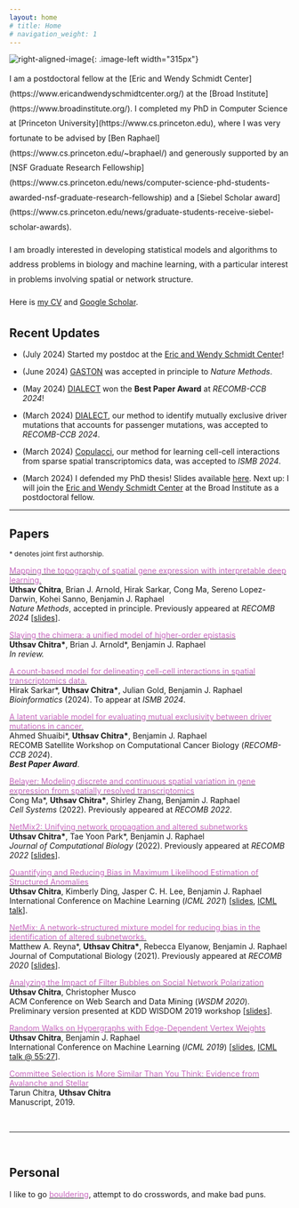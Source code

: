 ```yaml
---
layout: home
# title: Home
# navigation_weight: 1
---
```


<style type="text/css">
.image-left {
  display: block;
  margin-left: 20px;
  margin-right: auto;
  float: right;
}
.spaced-lines {line-height: 20pt;} 
</style>

![right-aligned-image](headshot5.png){: .image-left width="315px"}
<div markdown="1" class="spaced-lines">
I am a postdoctoral fellow at the [Eric and Wendy Schmidt Center](https://www.ericandwendyschmidtcenter.org/) at the [Broad Institute](https://www.broadinstitute.org/).
I completed my PhD in Computer Science at [Princeton University](https://www.cs.princeton.edu), where I was very fortunate to be advised by [Ben Raphael](https://www.cs.princeton.edu/~braphael/) 
and generously supported by an [NSF Graduate Research Fellowship](https://www.cs.princeton.edu/news/computer-science-phd-students-awarded-nsf-graduate-research-fellowship) and a [Siebel Scholar award](https://www.cs.princeton.edu/news/graduate-students-receive-siebel-scholar-awards). 
    

I am broadly interested in developing statistical models and algorithms to address problems in biology and machine learning, with a particular interest in problems involving spatial or network structure.    
     
<!-- [[Google Scholar](https://scholar.google.com/citations?user=JPKTNnMAAAAJ&hl=en&oi=ao), [CV](cv_website.pdf), [Github](https://github.com/uthsavc)] -->

Here is [my CV](cv_website.pdf) and [Google Scholar](https://scholar.google.com/citations?user=JPKTNnMAAAAJ&hl=en&oi=ao).
</div>
<!-- &nbsp; -->

## Recent Updates

- (July 2024) Started my postdoc at the [Eric and Wendy Schmidt Center](https://www.ericandwendyschmidtcenter.org/)!

- (June 2024) [GASTON](https://www.biorxiv.org/content/10.1101/2023.10.10.561757v1) was accepted in principle to _Nature Methods_.

- (May 2024) [DIALECT](https://www.biorxiv.org/content/10.1101/2024.04.24.590995v1) won the **Best Paper Award** at *RECOMB-CCB 2024*! 

- (March 2024) [DIALECT](https://www.biorxiv.org/content/10.1101/2024.04.24.590995v1), our method to identify mutually exclusive driver mutations that accounts for passenger mutations, was accepted to *RECOMB-CCB 2024*.

- (March 2024) [Copulacci](https://academic.oup.com/bioinformatics/article/40/Supplement_1/i481/7700859), our method for learning cell-cell interactions from sparse spatial transcriptomics data, was accepted to *ISMB 2024*.

- (March 2024) I defended my PhD thesis! Slides available [here](FPO_actual.pdf). Next up: I will join the [Eric and Wendy Schmidt Center](https://www.ericandwendyschmidtcenter.org/) at the Broad Institute as a postdoctoral fellow.

<!-- - (December 2023) GASTON was accepted to RECOMB 2024, and I will present it in Boston in May.

- Posters/talks on Belayer and GASTON at: NCI Spring School (April 2023), NCI Junior Investigator Meeting (August 2023), Rutgers-Princeton cancer symposium (October 2023), CSHL Single-Cell Analyses meeting (November 2023).

- (November 2023) Just released our new algorithm GASTON, which uses deep learning to derive a topographic map of spatial gene expression. Check out the [pre-print](https://www.biorxiv.org/content/10.1101/2023.10.10.561757v1) and [code](https://github.com/raphael-group/GASTON)! -->

---    
<!-- &nbsp; -->

## Papers

<sup>\* denotes joint first authorship.</sup>     

[<span style="color:#c869bf">Mapping the topography of spatial gene expression with interpretable deep learning.</span>](https://www.biorxiv.org/content/10.1101/2023.10.10.561757v1)     
**Uthsav Chitra**, Brian J. Arnold, Hirak Sarkar, Cong Ma, Sereno Lopez-Darwin, Kohei Sanno, Benjamin J. Raphael   
*Nature Methods*, accepted in principle. Previously appeared at *RECOMB 2024* [[slides](gaston_recomb2024_pres.pdf)].

[<span style="color:#c869bf">Slaying the chimera: a unified model of higher-order epistasis</span>](https://uthsavc.github.io/)     
**Uthsav Chitra\***, Brian J. Arnold\*, Benjamin J. Raphael   
*In review.*

[<span style="color:#c869bf">A count-based model for delineating cell-cell interactions in spatial transcriptomics data.</span>](https://academic.oup.com/bioinformatics/article/40/Supplement_1/i481/7700859)     
Hirak Sarkar\*, **Uthsav Chitra\***, Julian Gold, Benjamin J. Raphael   
*Bioinformatics* (2024). To appear at *ISMB 2024*.

[<span style="color:#c869bf">A latent variable model for evaluating mutual exclusivity between driver mutations in cancer.</span>](https://uthsavc.github.io/)     
Ahmed Shuaibi\*, **Uthsav Chitra\***, Benjamin J. Raphael   
RECOMB Satellite Workshop on Computational Cancer Biology (*RECOMB-CCB 2024*).     
***Best Paper Award***.

[<span style="color:#c869bf">Belayer: Modeling discrete and continuous spatial variation in gene expression from spatially resolved transcriptomics</span>](https://www.biorxiv.org/content/10.1101/2022.02.05.479261v1)     
Cong Ma\*, **Uthsav Chitra\***, Shirley Zhang, Benjamin J. Raphael   
*Cell Systems* (2022). Previously appeared at *RECOMB 2022*.

[<span style="color:#c869bf">NetMix2: Unifying network propagation and altered subnetworks</span>](https://www.biorxiv.org/content/10.1101/2022.01.31.478575v1)     
**Uthsav Chitra\***, Tae Yoon Park\*, Benjamin J. Raphael     
*Journal of Computational Biology* (2022). Previously appeared at *RECOMB 2022* [[slides](netmix2_recomb2022_pres.pdf)].

[<span style="color:#c869bf">Quantifying and Reducing Bias in Maximum Likelihood Estimation of Structured Anomalies</span>](https://arxiv.org/abs/2007.07878)     
**Uthsav Chitra**, Kimberly Ding, Jasper C. H. Lee, Benjamin J. Raphael  
International Conference on Machine Learning (*ICML 2021*) [[slides](ICML_2021_pres.pdf), [ICML talk](https://slideslive.com/38958812/quantifying-and-reducing-bias-in-maximum-likelihood-estimation-of-structured-anomalies?ref=speaker-17429-latest)].    

[<span style="color:#c869bf">NetMix: A network-structured mixture model for reducing bias in the identification of altered subnetworks.</span>](https://www.biorxiv.org/content/10.1101/2020.01.18.911438v1)    
Matthew A. Reyna\*, **Uthsav Chitra\***, Rebecca Elyanow, Benjamin J. Raphael   
Journal of Computational Biology (2021). Previously appeared at *RECOMB 2020* [[slides](recomb2020_pres.pdf)].    

[<span style="color:#c869bf">Analyzing the Impact of Filter Bubbles on Social Network Polarization</span>](https://arxiv.org/abs/1906.08772)    
**Uthsav Chitra**, Christopher Musco    
ACM Conference on Web Search and Data Mining (*WSDM 2020*).    
Preliminary version presented at KDD WISDOM 2019 workshop [[slides](kdd_presentation.pdf)].     

[<span style="color:#c869bf">Random Walks on Hypergraphs with Edge-Dependent Vertex Weights</span>](https://arxiv.org/abs/1905.08287)          
**Uthsav Chitra**, Benjamin J. Raphael  
International Conference on Machine Learning (*ICML 2019*) [[slides](https://icml.cc/media/Slides/icml/2019/101(13-11-00)-13-12-15-5196-random_walks_on.pdf), [ICML talk @ 55:27](https://slideslive.com/38917909/optimization-and-graphical-models)].

[<span style="color:#c869bf">Committee Selection is More Similar Than You Think: Evidence from Avalanche and Stellar</span>](https://arxiv.org/abs/1904.09839)     
Tarun Chitra, **Uthsav Chitra**  
Manuscript, 2019.

&nbsp;

---    
&nbsp;

## Personal

I like to go [<span style="color:#c869bf">bouldering</span>](http://instagram.com/uthsav_climbs/), attempt to do crosswords, and make bad puns.